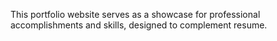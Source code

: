 This portfolio website serves as a showcase for professional accomplishments and skills, designed to complement resume.
